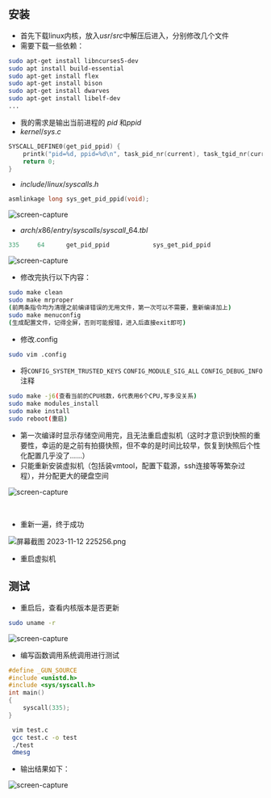
## 安装

- 首先下载linux内核，放入$usr/src$中解压后进入，分别修改几个文件
- 需要下载一些依赖：

```sh
sudo apt-get install libncurses5-dev  
sudo apt install build-essential	 
sudo apt-get install flex		 
sudo apt-get install bison 
sudo apt-get install dwarves
sudo apt-get install libelf-dev
...
```

- 我的需求是输出当前进程的 $pid$ 和$ppid$
- $kernel/sys.c$

```c
SYSCALL_DEFINE0(get_pid_ppid) {
    printk("pid=%d, ppid=%d\n", task_pid_nr(current), task_tgid_nr(current->real_parent));
    return 0;
}
```

- $include/linux/syscalls.h$

```c
asmlinkage long sys_get_pid_ppid(void);
```

![screen-capture](95b2bb7996eef47c6ef3e403f651633e.png)

- $arch/x86/entry/syscalls/syscall\_{}64.tbl$

```c
335     64      get_pid_ppid            sys_get_pid_ppid
```

![screen-capture](76d66522e7e04ca6f703bcb2948ee548.png)

- 修改完执行以下内容：

```sh
sudo make clean
sudo make mrproper 
(前两条指令均为清理之前编译错误的无用文件，第一次可以不需要，重新编译加上)
sudo make menuconfig
(生成配置文件，记得全屏，否则可能报错，进入后直接exit即可)
```

- 修改.config

```sh
sudo vim .config
```

- 将`CONFIG_SYSTEM_TRUSTED_KEYS` `CONFIG_MODULE_SIG_ALL`  `CONFIG_DEBUG_INFO` 注释

```sh
sudo make -j6(查看当前的CPU核数，6代表用6个CPU,写多没关系)
sudo make modules_install
sudo make install
sudo reboot(重启)
```

- 第一次编译时显示存储空间用完，且无法重启虚拟机（这时才意识到快照的重要性，幸运的是之前有拍摄快照，但不幸的是时间比较早，恢复到快照后个性化配置几乎没了……）
- 只能重新安装虚拟机（包括装vmtool，配置下载源，ssh连接等等繁杂过程），并分配更大的硬盘空间

![screen-capture](3be429061f24bbb75ed8dbc52190ef44.png)

<br/>

- 重新一遍，终于成功

![屏幕截图 2023-11-12 225256.png](5a1ee2d578b19f9b52bf1b0cc3a0aa59.png)

- 重启虚拟机

## 测试

- 重启后，查看内核版本是否更新

```sh
sudo uname -r
```

![screen-capture](f18d4ea6a470724d4896ae73891f142e.png)

- 编写函数调用系统调用进行测试

```c
#define _GUN_SOURCE
#include <unistd.h>
#include <sys/syscall.h>
int main()
{
    syscall(335);
}
```

```sh
 vim test.c
 gcc test.c -o test
 ./test
 dmesg
```

- 输出结果如下：

![screen-capture](622d6be9775c4bd42ba0b2f133249901.png)
